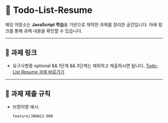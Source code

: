 # 📄 Todo-List-Resume

해당 저장소는 **JavaScript 학습**을 기반으로 제작한 과제를 정리한 공간입니다.
아래 링크를 통해 과제 내용을 확인할 수 있습니다.

---

## 🔗 과제 링크
- 요구사항중 optional && 1단계 && 3단계는 제외하고 제출하시면 됩니다.
[Todo-List Resume 과제 바로가기](https://github.com/nhnacademy-bootcamp/web-frontend/blob/main/04.%EC%8B%A4%EC%8A%B5/03.Todo/index.adoc)

---

## 📌 과제 제출 규칙

- 브랜치명 예시:  
  ```bash
  feature/JBGW12-000
